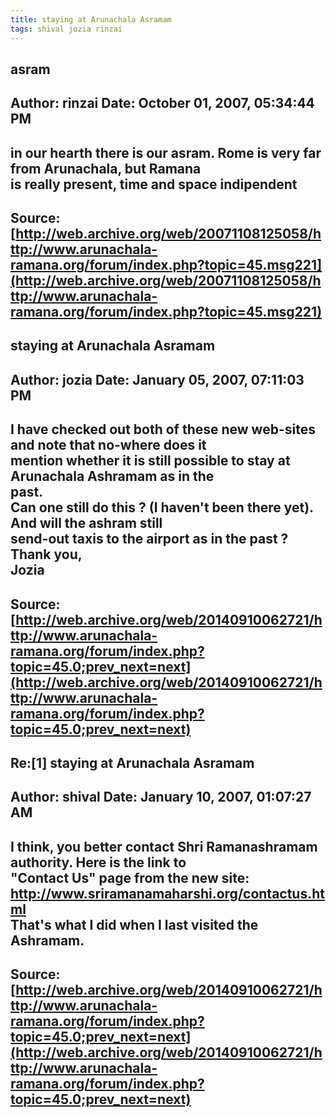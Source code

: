 ```yaml
--- 
title: staying at Arunachala Asramam   
tags: shival jozia rinzai  
---  
```

## asram  
Author: rinzai              Date: October 01, 2007, 05:34:44 PM  
---  
in our hearth there is our asram. Rome is very far from Arunachala, but Ramana  
is really present, time and space indipendent
 ---  
Source:[http://web.archive.org/web/20071108125058/http://www.arunachala-ramana.org/forum/index.php?topic=45.msg221](http://web.archive.org/web/20071108125058/http://www.arunachala-ramana.org/forum/index.php?topic=45.msg221)   
---  

## staying at Arunachala Asramam  
Author: jozia               Date: January 05, 2007, 07:11:03 PM  
---  
I have checked out both of these new web-sites and note that no-where does it  
mention whether it is still possible to stay at Arunachala Ashramam as in the  
past.   
Can one still do this ? (I haven't been there yet). And will the ashram still  
send-out taxis to the airport as in the past ?   
Thank you,   
Jozia
 ---  
Source:[http://web.archive.org/web/20140910062721/http://www.arunachala-ramana.org/forum/index.php?topic=45.0;prev_next=next](http://web.archive.org/web/20140910062721/http://www.arunachala-ramana.org/forum/index.php?topic=45.0;prev_next=next)   
---  

## Re:[1] staying at Arunachala Asramam  
Author: shival              Date: January 10, 2007, 01:07:27 AM  
---  
I think, you better contact Shri Ramanashramam authority. Here is the link to  
"Contact Us" page from the new site: http://www.sriramanamaharshi.org/contactus.html   
That's what I did when I last visited the Ashramam.
 ---  
Source:[http://web.archive.org/web/20140910062721/http://www.arunachala-ramana.org/forum/index.php?topic=45.0;prev_next=next](http://web.archive.org/web/20140910062721/http://www.arunachala-ramana.org/forum/index.php?topic=45.0;prev_next=next)   
---  

